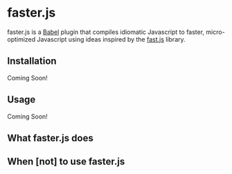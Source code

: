 # faster.js

faster.js is a [Babel](https://babeljs.io/) plugin that compiles idiomatic Javascript to faster, micro-optimized Javascript using ideas inspired by the [fast.js](https://github.com/codemix/fast.js) library.

## Installation

Coming Soon!

## Usage

Coming Soon!

## What faster.js does

## When [not] to use faster.js
